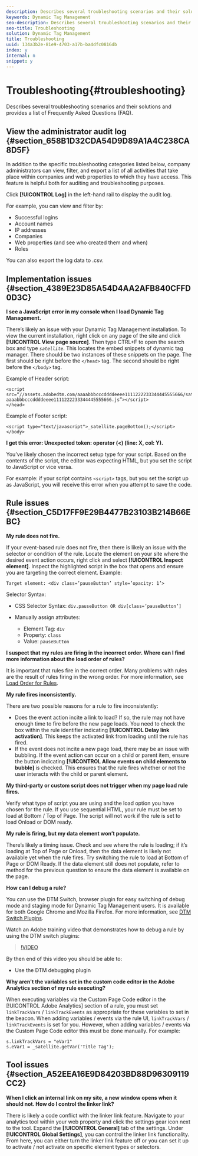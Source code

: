 ```yaml
---
description: Describes several troubleshooting scenarios and their solutions and provides a list of Frequently Asked Questions (FAQ).
keywords: Dynamic Tag Management
seo-description: Describes several troubleshooting scenarios and their solutions and provides a list of Frequently Asked Questions (FAQ).
seo-title: Troubleshooting
solution: Dynamic Tag Management
title: Troubleshooting
uuid: 134a3b2e-81e9-4703-a17b-ba4dfc0816db
index: y
internal: n
snippet: y
---
```


# Troubleshooting{#troubleshooting}

Describes several troubleshooting scenarios and their solutions and provides a list of Frequently Asked Questions (FAQ).

## View the administrator audit log {#section_658B1D32CDA54D9D89A1A4C238CA8D5F}

In addition to the specific troubleshooting categories listed below, company administrators can view, filter, and export a list of all activities that take place within companies and web properties to which they have access. This feature is helpful both for auditing and troubleshooting purposes.

Click **[!UICONTROL Log]** in the left-hand rail to display the audit log.

For example, you can view and filter by:

* Successful logins 
* Account names 
* IP addresses 
* Companies 
* Web properties (and see who created them and when) 
* Roles

You can also export the log data to .csv.

## Implementation issues {#section_4389E23D85A54D4AA2AFB840CFFD0D3C}

**I see a JavaScript error in my console when I load Dynamic Tag Management.**

There’s likely an issue with your Dynamic Tag Management installation. To view the current installation, right click on any page of the site and click **[!UICONTROL View page source]**. Then type CTRL+F to open the search box and type *`satellite`*. This locates the embed snippets of dynamic tag manager. There should be two instances of these snippets on the page. The first should be right before the `</head>` tag. The second should be right before the `</body>` tag.

Example of Header script:

```
<script src=“//assets.adobedtm.com/aaaabbbcccddddeeee1111222233344445555666/satelliteLib-aaaabbbcccddddeeee1111222233344445555666.js”></script> 
</head> 

```

Example of Footer script:

```
<script type="text/javascript">_satellite.pageBottom();</script> 
</body> 

```

**I get this error: Unexpected token: operator (<) (line: X, col: Y).**

You’ve likely chosen the incorrect setup type for your script. Based on the contents of the script, the editor was expecting HTML, but you set the script to JavaScript or vice versa.

For example: if your script contains `<script>` tags, but you set the script up as JavaScript, you will receive this error when you attempt to save the code.

## Rule issues {#section_C5D17FF9E29B4477B23103B214B66EBC}

**My rule does not fire.**

If your event-based rule does not fire, then there is likely an issue with the selector or condition of the rule. Locate the element on your site where the desired event action occurs, right click and select **[!UICONTROL Inspect element]**. Inspect the highlighted script in the box that opens and ensure you are targeting the correct element. Example:

```
Target element: <div class=’pauseButton’ style=’opacity: 1’>
```

Selector Syntax:

* CSS Selector Syntax: `div.pauseButton OR div[class=’pauseButton’]` 
* Manually assign attributes:

    * Element Tag: `div` 
    * Property: `class` 
    * Value: `pauseButton`

**I suspect that my rules are firing in the incorrect order. Where can I find more information about the load order of rules?**

It is important that rules fire in the correct order. Many problems with rules are the result of rules firing in the wrong order. For more information, see [Load Order for Rules](../managing-resources/rules.md#concept_D355ED29DDDF4725AA201DFF0178699C).

**My rule fires inconsistently.**

There are two possible reasons for a rule to fire inconsistently:

* Does the event action incite a link to load? If so, the rule may not have enough time to fire before the new page loads. You need to check the box within the rule identifier indicating **[!UICONTROL Delay link activation]**. This keeps the activated link from loading until the rule has fired. 
* If the event does not incite a new page load, there may be an issue with bubbling. If the event action can occur on a child or parent item, ensure the button indicating **[!UICONTROL Allow events on child elements to bubble]** is checked. This ensures that the rule fires whether or not the user interacts with the child or parent element.

**My third-party or custom script does not trigger when my page load rule fires.**

Verify what type of script you are using and the load option you have chosen for the rule. If you use sequential HTML, your rule must be set to load at Bottom / Top of Page. The script will not work if the rule is set to load Onload or DOM ready.

**My rule is firing, but my data element won’t populate.**

There’s likely a timing issue. Check and see where the rule is loading; if it’s loading at Top of Page or Onload, then the data element is likely not available yet when the rule fires. Try switching the rule to load at Bottom of Page or DOM Ready. If the data element still does not populate, refer to method for the previous question to ensure the data element is available on the page.

**How can I debug a rule?**

You can use the DTM Switch, browser plugin for easy switching of debug mode and staging mode for Dynamic Tag Management users. It is available for both Google Chrome and Mozilla Firefox. For more information, see [DTM Switch Plugins](../managing-resources/plugins/c-dtm-switch-plugins.md#concept_B46CBAE51A7C47029669CF95DA8A1A98).

Watch an Adobe training video that demonstrates how to debug a rule by using the DTM switch plugins:

>[!VIDEO](https://video.tv.adobe.com/v/17169/)

By then end of this video you should be able to:

* Use the DTM debugging plugin

**Why aren't the variables set in the custom code editor in the Adobe Analytics section of my rule executing?**

When executing variables via the Custom Page Code editor in the [!UICONTROL Adobe Analytics] section of a rule, you must set `linkTrackVars` / `linkTrackEvents` as appropriate for these variables to set in the beacon. When adding variables / events via the rule UI, `linkTrackVars` / `linkTrackEvents` is set for you. However, when adding variables / events via the Custom Page Code editor this must be done manually. For example:

```
s.linkTrackVars = "eVar1" 
s.eVar1 = _satellite.getVar('Title Tag');
```

## Tool issues {#section_A52EEA16E9D84203BD88D96309119CC2}

**When I click an internal link on my site, a new window opens when it should not. How do I control the linker link?**

There is likely a code conflict with the linker link feature. Navigate to your analytics tool within your web property and click the settings gear icon next to the tool. Expand the **[!UICONTROL General]** tab of the settings. Under **[!UICONTROL Global Settings]**, you can control the linker link functionality. From here, you can either turn the linker link feature off or you can set it up to activate / not activate on specific element types or selectors. 
